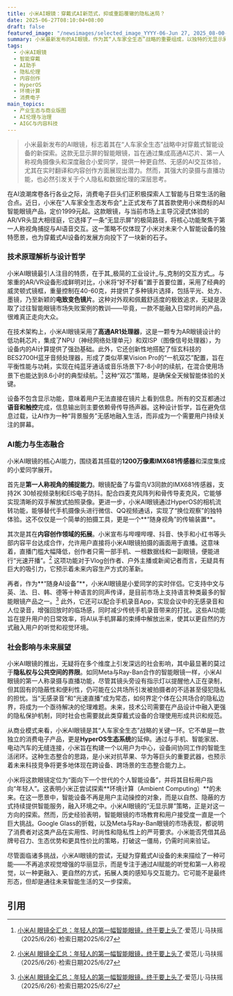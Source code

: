 ```yaml
---
title: 小米AI眼镜：穿戴式AI新范式，抑或重蹈覆辙的隐私迷局？
date: 2025-06-27T08:10:04+08:00
draft: false
featured_image: "/newsimages/selected_image_YYYY-06-Jun 27, 2025_08-00-20-427.jpg"
summary: 小米最新发布的AI眼镜，作为其“人车家全生态”战略的重要组成，以独特的无显示屏设计和高集成度AI功能，探索了穿戴式智能设备的新方向。该眼镜整合了高通AR1芯片、第一人称视角摄像头和深度小爱同学，支持实时翻译和与主流平台的直播功能，旨在提供无感、自然的AI交互体验。然而，其强大的录摄能力也引发了对个人隐私和公共领域界限的深刻伦理讨论。
tags: 
  - 小米AI眼镜
  - 智能穿戴
  - AI助手
  - 隐私伦理
  - 内容创作
  - HyperOS
  - 环境计算
  - 消费电子
main_topics: 
  - 产业生态与商业版图
  - AI伦理与治理
  - AIGC与内容科技
---
```


> 小米最新发布的AI眼镜，标志着其在“人车家全生态”战略中对穿戴式智能设备的新探索。这款无显示屏的智能眼镜，旨在通过集成高通AI芯片、第一人称视角摄像头和深度融合小爱同学，提供一种更自然、无感的AI交互体验，尤其在实时翻译和内容创作方面展现出潜力。然而，其强大的录摄与直播功能，也必然引发关于个人隐私和数据伦理的深层思考。

在AI浪潮席卷各行各业之际，消费电子巨头们正积极探索人工智能与日常生活的融合点。近日，小米在“人车家全生态发布会”上正式发布了其首款使用小米商标的AI智能眼镜产品，定价1999元起。这款眼镜，与当前市场上主导沉浸式体验的AR/VR头显大相径庭，它选择了一条“无显示屏”的极简路径，将核心功能聚焦于第一人称视角捕捉与AI语音交互。这一策略不仅体现了小米对未来个人智能设备的独特愿景，也为穿戴式AI设备的发展方向投下了一块新的石子。

### 技术原理解析与设计哲学

小米AI眼镜最引人注目的特质，在于其_极简的工业设计_与_克制的交互方式_。与笨重的AR/VR设备形成鲜明对比，小米将“好不好看”置于首要位置，采用了经典的威灵顿式镜框，重量控制在40-60克，并提供了多种镜片选择，包括平光、处方、墨镜，乃至新颖的**电致变色镜片**。这种对外观和佩戴舒适度的极致追求，无疑是汲取了过往智能眼镜市场失败案例的教训——毕竟，一款不能融入日常时尚的产品，很难真正走向大众。

在技术架构上，小米AI眼镜采用了**高通AR1处理器**，这是一颗专为AR眼镜设计的低功耗芯片，集成了NPU（神经网络处理单元）和双ISP（图像信号处理器），为设备内的AI计算提供了强劲基础。此外，它还创新性地搭配了恒玄科技的BES2700H蓝牙音频处理器，形成了类似苹果Vision Pro的“一机双芯”配置，旨在平衡性能与功耗，实现在纯蓝牙通话或音乐场景下7-8小时的续航，在混合使用场景下也能达到8.6小时的典型续航。[^1] 这种“双芯”策略，是确保全天候智能体验的关键。

设备不包含显示功能，意味着用户无法直接在镜片上看到信息。所有的交互都通过**语音和触控**完成，信息输出则主要依赖骨传导扬声器。这种设计哲学，旨在避免信息过载，让AI作为一种“背景服务”无感地融入生活，而非成为一个需要用户持续关注的屏幕。

### AI能力与生态融合

小米AI眼镜的核心AI能力，围绕着其搭载的**1200万像素IMX681传感器**和深度集成的小爱同学展开。

首先是**第一人称视角的捕捉能力**。眼镜配备了与雷鸟V3同款的IMX681传感器，支持2K 30帧视频录制和EIS电子防抖。配合四麦克风阵列和骨传导麦克风，它能够实现清晰的双手解放式拍照录像。更进一步，小米AI眼镜通过HyperOS的相机流转功能，能够替代手机摄像头进行微信、QQ视频通话，实现了“换位观察”的独特体验。这不仅仅是一个简单的拍摄工具，更是一个**“随身视角”的传输装置**。

其次是其在**内容创作领域的拓展**。小米宣布与哔哩哔哩、抖音、快手和小红书等头部内容平台达成合作，允许用户直接将小米AI眼镜拍摄的画面用于直播。这意味着，直播门槛大幅降低，创作者只需一部手机、一根数据线和一副眼镜，便能进行“光速开播”。[^1] 这项功能对于Vlog创作者、户外主播或新闻记者而言，无疑具有巨大的吸引力，它预示着未来内容生产方式的革新。

再者，作为**“随身AI设备”**，小米AI眼镜是小爱同学的实时伴侣。它支持中文与英、法、日、韩、德等十种语言的同声传译，是目前市场上支持语言种类最多的智能眼镜产品之一。[^1] 此外，它还可以配合手机录音App，实现会议中的无感录音和人位录音，增强回放时的临场感，同时减少传统手机录音带来的打扰。这些AI功能旨在提升用户的日常效率，将AI从手机屏幕的束缚中解放出来，使其以更自然的方式融入用户的听觉和视觉环境。

### 社会影响与未来展望

小米AI眼镜的推出，无疑将在多个维度上引发深远的社会影响，其中最显著的莫过于**隐私权与公共空间的界限**。如同Meta与Ray-Ban合作的智能眼镜一样，小米AI眼镜的第一人称录摄与直播功能，尽管其镜头旁设有指示灯以提醒他人正在录制，但其固有的隐蔽性和便利性，仍可能在公共场所引发被拍摄者的不适甚至侵犯隐私的担忧。当“无感录音”和“光速直播”成为常态，如何界定个体在公共场合的隐私边界，将成为一个亟待解决的伦理难题。未来，技术公司需要在产品设计中融入更强的隐私保护机制，同时社会也需要就此类穿戴式设备的合理使用形成共识和规范。

从商业模式来看，小米AI眼镜是其“人车家全生态”战略的关键一环。它不单是一款独立的消费电子产品，更是**HyperOS生态系统**的延伸。通过与手机、智能家居、电动汽车的无缝连接，小米旨在构建一个以用户为中心，设备间协同工作的智能生活闭环。这种生态整合的思路，是小米对抗苹果、华为等巨头的重要武器，也预示着未来科技竞争将更多地体现在跨设备、跨场景的生态整合能力上。

小米将这款眼镜定位为“面向下一个世代的个人智能设备”，并将其目标用户指向“年轻人”。这表明小米正尝试探索**环境计算（Ambient Computing）**的未来。在这一愿景中，智能设备不再是用户主动操控的对象，而是以自然、隐蔽的方式持续提供智能服务，融入环境之中。小米AI眼镜的“无显示屏”策略，正是对这一方向的探索。然而，历史经验表明，智能眼镜的市场教育和用户接受度一直是一个巨大挑战。Google Glass的折戟，以及Meta与Ray-Ban眼镜的市场表现，都说明了消费者对这类产品在实用性、时尚性和隐私性上的严苛要求。小米能否凭借其品牌号召力、生态优势和更具性价比的策略，打破这一僵局，仍需时间来验证。

尽管面临诸多挑战，小米AI眼镜的尝试，无疑为穿戴式AI设备的未来描绘了一种可能——不再追求视觉增强的华丽显示，而是专注于通过AI赋能的听觉和第一人称视觉，以一种更融入、更自然的方式，拓展人类的感知与交互能力。它可能不是最终形态，但却是通往未来智能生活的又一步探索。

## 引用

[^1]: [小米AI 眼镜全汇总：年轻人的第一幅智能眼镜，终于要上头了](https://www.ifanr.com/1628623)·爱范儿·马扶摇（2025/6/26）·检索日期2025/6/27
